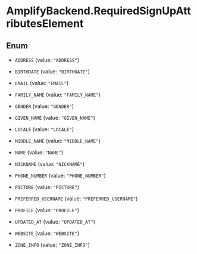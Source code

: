 # AmplifyBackend.RequiredSignUpAttributesElement

## Enum


* `ADDRESS` (value: `"ADDRESS"`)

* `BIRTHDATE` (value: `"BIRTHDATE"`)

* `EMAIL` (value: `"EMAIL"`)

* `FAMILY_NAME` (value: `"FAMILY_NAME"`)

* `GENDER` (value: `"GENDER"`)

* `GIVEN_NAME` (value: `"GIVEN_NAME"`)

* `LOCALE` (value: `"LOCALE"`)

* `MIDDLE_NAME` (value: `"MIDDLE_NAME"`)

* `NAME` (value: `"NAME"`)

* `NICKNAME` (value: `"NICKNAME"`)

* `PHONE_NUMBER` (value: `"PHONE_NUMBER"`)

* `PICTURE` (value: `"PICTURE"`)

* `PREFERRED_USERNAME` (value: `"PREFERRED_USERNAME"`)

* `PROFILE` (value: `"PROFILE"`)

* `UPDATED_AT` (value: `"UPDATED_AT"`)

* `WEBSITE` (value: `"WEBSITE"`)

* `ZONE_INFO` (value: `"ZONE_INFO"`)


